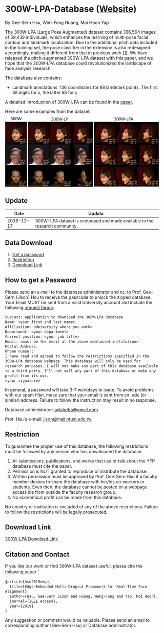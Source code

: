 # 300W-LPA-Database ([Website](https://sites.google.com/view/300w-lpa-database/))

By Gee-Sern Hsu, Wen-Fong Huang, Moi Hoon Yap


The 300W-LPA (Large Pose Augmented) dataset contains 366,564 images of 59,439 individuals, which enhances the learning of multi-pose facial contour and landmark localization. Due to the additional pitch data included in the training set, the pose classifier in the extension is also redesigned accordingly, making it different from that in previous work [[1]](http://www.cbsr.ia.ac.cn/users/xiangyuzhu/projects/3DDFA/main.htm). We have released the pitch-augmented 300W-LPA dataset with this paper, and we hope that the 300W-LPA database could revolutionized the landscape of face analysis research.

The database also contains:
- Landmark annotations:
  136 coordinates for 68 landmark points.
  The first 68 digits for x, the latter 68 for y

A detailed introduction of 300W-LPA can be found in the [paper](https://ieeexplore.ieee.org/abstract/document/8935175).

Here are some examples from the dataset.
![Alt text](300W-LPA_Samples.PNG?raw=true "Title")


Update
--
|Date|Updata|
|----|------|
|2019-12-17|300W-LPA dataset is composed and made available to the research community.|


Data Download 
--
 1. [Get a password](#how-to-get-a-password)
 2. [Restriction](#restriction)
 3. [Download Link](#download-link)
 
How to get a Password
-
Please send an e-mail to the database administrator and cc. to Prof. Gee-Sern (Jison) Hsu to receive the passcode to unlock the zipped database. Your Email MUST be sent from a valid University account and include the following [request forms](./RequestForms.txt):

```
Subject: Application to download the 300W-LPA database
Name: <your first and last name>
Affiliation: <University where you work>
Department: <your department>
Current position: <your job title>
Email: <must be the email at the above mentioned institution>
Postal Address:
Phone number:
I have read and agreed to follow the restrictions specified in the 300W-LPA database webpage. This database will only be used for research purposes. I will not make any part of this database available to a third party. I'll not sell any part of this database or make any profit from its use.
<your signature>
```
In general, a password will take 3-7 workdays to issue. To avoid problems with our spam filter, make sure that your email is sent from an .edu (or similar) address. Failure to follow the instruction may result in no response. 

Database administrator:  avlabdba@gmail.com

Prof. Hsu's e-mail: jison@mail.ntust.edu.tw



Restriction
-
To guarantee the proper use of this database, the following restrictions must be followed by any person who has downloaded the database.
 1. All submissions, publications, and works that use or talk about the YFP database must cite the paper. 
 2. Permission is NOT granted to reproduce or distribute the database. 
 3. Written permission must be approved by Prof. Gee-Sern Hsu if a faculty member desires to share the database with her/his co-workers or students. Even then, the database cannot be posted on a webpage accessible from outside the faculty research group. 
 4. No economical profit can be made from this database. 
 
No country or institution is excluded of any of the above restrictions. Failure to follow the restrictions will be legally prosecuted.

Download Link
-
[300W-LPA Download Link](https://drive.google.com/drive/folders/1xpDGm7zsNkATokt_I9Qg02-NmRXIO83n?usp=sharing)

Citation and Contact
--
If you like our work or find 300W-LPA dataset useful, please cite the following paper：

```
@article{hsu2019edge,
  title={Edge-Embedded Multi-Dropout Framework for Real-Time Face Alignment},
  author={Hsu, Gee-Sern Jison and Huang, Weng-Fong and Yap, Moi Hoon},
  journal={IEEE Access},
  year={2019}
}
```

Any suggestion or comment would be valuable. Please send an email to corresponding author (Gee-Sern Hsu) or Database administrator.


